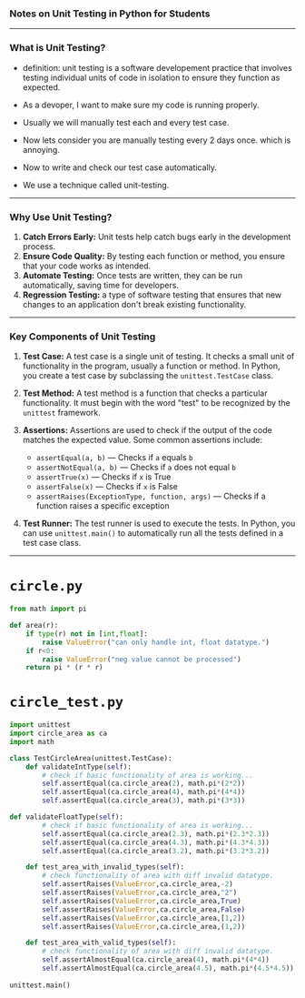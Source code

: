 ### **Notes on Unit Testing in Python for Students**

---

### **What is Unit Testing?**

- definition: unit testing is a software developement practice that involves testing individual units of code in isolation to ensure they function as expected.

- As a devoper, I want to make sure my code is running properly.
- Usually we will manually test each and every test case.
- Now lets consider you are manually testing every 2 days once. which is annoying.
- Now to write and check our test case automatically.
- We use a technique called unit-testing.
   
---

### **Why Use Unit Testing?**

1. **Catch Errors Early:** Unit tests help catch bugs early in the development process.
2. **Ensure Code Quality:** By testing each function or method, you ensure that your code works as intended.
3. **Automate Testing:** Once tests are written, they can be run automatically, saving time for developers.
4. **Regression Testing:** a type of software testing that ensures that new changes to an application don't break existing functionality.

---

### **Key Components of Unit Testing**

1. **Test Case:** A test case is a single unit of testing. It checks a small unit of functionality in the program, usually a function or method. In Python, you create a test case by subclassing the `unittest.TestCase` class.

2. **Test Method:** A test method is a function that checks a particular functionality. It must begin with the word "test" to be recognized by the `unittest` framework.

3. **Assertions:** Assertions are used to check if the output of the code matches the expected value. Some common assertions include:
   - `assertEqual(a, b)` — Checks if `a` equals `b`
   - `assertNotEqual(a, b)` — Checks if `a` does not equal `b`
   - `assertTrue(x)` — Checks if `x` is True
   - `assertFalse(x)` — Checks if `x` is False
   - `assertRaises(ExceptionType, function, args)` — Checks if a function raises a specific exception

4. **Test Runner:** The test runner is used to execute the tests. In Python, you can use `unittest.main()` to automatically run all the tests defined in a test case class.

---

# `circle.py`

```python
from math import pi 

def area(r):
    if type(r) not in [int,float]:
        raise ValueError("can only handle int, float datatype.")
    if r<0:
        raise ValueError("neg value cannot be processed")
    return pi * (r * r)
```   
# `circle_test.py`

```python
import unittest 
import circle_area as ca
import math 

class TestCircleArea(unittest.TestCase):
    def validateIntType(self):
        # check if basic functionality of area is working...
        self.assertEqual(ca.circle_area(2), math.pi*(2*2))
        self.assertEqual(ca.circle_area(4), math.pi*(4*4))
        self.assertEqual(ca.circle_area(3), math.pi*(3*3))

def validateFloatType(self):
        # check if basic functionality of area is working...
        self.assertEqual(ca.circle_area(2.3), math.pi*(2.3*2.3))
        self.assertEqual(ca.circle_area(4.3), math.pi*(4.3*4.3))
        self.assertEqual(ca.circle_area(3.2), math.pi*(3.2*3.2))

    def test_area_with_invalid_types(self):
        # check functionality of area with diff invalid datatype.
        self.assertRaises(ValueError,ca.circle_area,-2)
        self.assertRaises(ValueError,ca.circle_area,"2")
        self.assertRaises(ValueError,ca.circle_area,True)
        self.assertRaises(ValueError,ca.circle_area,False)
        self.assertRaises(ValueError,ca.circle_area,[1,2])
        self.assertRaises(ValueError,ca.circle_area,(1,2))

    def test_area_with_valid_types(self):
        # check functionality of area with diff invalid datatype.
        self.assertAlmostEqual(ca.circle_area(4), math.pi*(4*4))
        self.assertAlmostEqual(ca.circle_area(4.5), math.pi*(4.5*4.5))
        
unittest.main()
```
